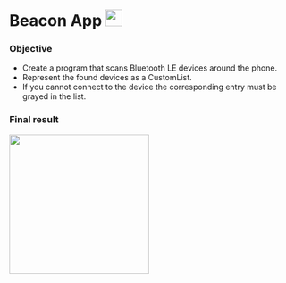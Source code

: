 # Beacon App <img src="https://user-images.githubusercontent.com/28673805/64769015-2918be00-d553-11e9-9476-36af81200367.png" width="30">

### Objective

* Create a program that scans Bluetooth LE devices around the phone.
* Represent the found devices as a CustomList.
*  If you cannot connect to the device the corresponding entry must be grayed in the list.


### Final result

<img src="https://user-images.githubusercontent.com/28673805/64769135-6da45980-d553-11e9-9831-fcd285609400.gif" width="250">
